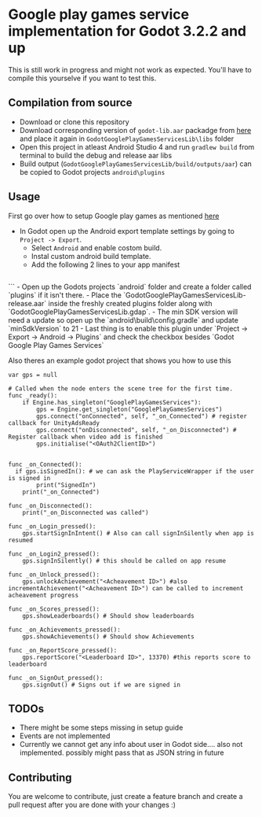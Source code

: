 # Google play games service implementation for Godot 3.2.2 and up

This is still work in progress and might not work as expected. You'll have to compile this yourselve if you want to test this.

## Compilation from source

- Download or clone this repository
- Download corresponding version of `godot-lib.aar` packadge from [here](https://godotengine.org/download/) and place it again in `GodotGooglePlayGamesServicesLib\libs` folder
- Open this project in atleast Android Studio 4 and run `gradlew build` from terminal to build the debug and release aar libs
- Build output (`GodotGooglePlayGamesServicesLib/build/outputs/aar`) can be copied to Godot projects `android\plugins`

## Usage

First go over how to setup Google play games as mentioned [here](https://developers.google.com/games/services/android/quickstart#step_2_set_up_the_game_in_the)

- In Godot open up the Android export template settings by going to `Project -> Export`. 
  - Select `Android` and enable costom build. 
  - Instal custom android build template. 
  - Add the following 2 lines to your app manifest
  ```
<meta-data android:name="com.google.android.gms.games.APP_ID" android:value="<YOUR_APPLICATION_ID_GOES_HERE>" />
<meta-data android:name="com.google.android.gms.version" android:value="@integer/google_play_services_version"/>
    ```
- Open up the Godots projects `android` folder and create a folder called `plugins` if it isn't there. 
- Place the `GodotGooglePlayGamesServicesLib-release.aar` inside the freshly created plugins folder along with `GodotGooglePlayGamesServicesLib.gdap`. 
- The min SDK version will need a update so open up the `android\build\config.gradle` and update `minSdkVersion` to 21
- Last thing is to enable this plugin under `Project -> Export -> Android -> Plugins` and check the checkbox besides `Godot Google Play Games Services`

Also theres an example godot project that shows you how to use this

```
var gps = null

# Called when the node enters the scene tree for the first time.
func _ready():
	if Engine.has_singleton("GooglePlayGamesServices"):
		gps = Engine.get_singleton("GooglePlayGamesServices")
		gps.connect("onConnected", self, "_on_Connected") # register callback for UnityAdsReady
		gps.connect("onDisconnected", self, "_on_Disconnected") # Register callback when video add is finished
		gps.initialise("<OAuth2ClientID>")


func _on_Connected():
  if gps.isSignedIn(): # we can ask the PlayServiceWrapper if the user is signed in
		print("SignedIn")  
	print("_on_Connected")

func _on_Disconnected():
	print("_on_Disconnected was called")

func _on_Login_pressed():
	gps.startSignInIntent() # Also can call signInSilently when app is resumed

func _on_Login2_pressed():
	gps.signInSilently() # this should be called on app resume

func _on_Unlock_pressed():
	gps.unlockAchievement("<Acheavement ID>") #also incrementAchievement("<Acheavement ID>") can be called to increment acheavement progress

func _on_Scores_pressed():
	gps.showLeaderboards() # Should show leaderboards

func _on_Achievements_pressed():
	gps.showAchievements() # Should show Achievements

func _on_ReportScore_pressed():
	gps.reportScore("<Leaderboard ID>", 13370) #this reports score to leaderboard

func _on_SignOut_pressed():
	gps.signOut() # Signs out if we are signed in

```

## TODOs

- There might be some steps missing in setup guide
- Events are not implemented
- Currently we cannot get any info about user in Godot side.... also not implemented. possibly might pass that as JSON string in future

## Contributing

You are welcome to contribute, just create a feature branch and create a pull request after you are done with your changes :)